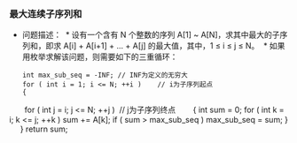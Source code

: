 ### 最大连续子序列和
* 问题描述：
  * 设有一个含有 N 个整数的序列 A[1] ~ A[N]，求其中最大的子序列和，即求 A[i] + A[i+1] + ... + A[j] 的最大值，其中，1 ≤ i ≤ j ≤ N。
  * 如果用枚举求解该问题，则需要如下的三重循环：
  
      int max_sub_seq = -INF; // INF为定义的无穷大
      for ( int i = 1; i <= N; ++i )    // i为子序列起点
      {
        for ( int j = i; j <= N; ++j )  // j为子序列终点
        {
					int sum = 0;
					for ( int k = i; k <= j; ++k )
						sum += A[k];
					if ( sum > max_sub_seq )
            max_sub_seq = sum;
        }
      }
      return  sum;
